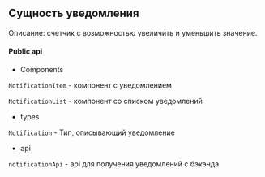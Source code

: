 ## Сущность уведомления

Описание: счетчик с возможностью увеличить и уменьшить значение.

#### Public api

- Components

`NotificationItem` - компонент с уведомлением

`NotificationList` - компонент со списком уведомлений

- types

`Notification` - Тип, описывающий уведомление

- api

`notificationApi` - api для получения уведомлений с бэкэнда
